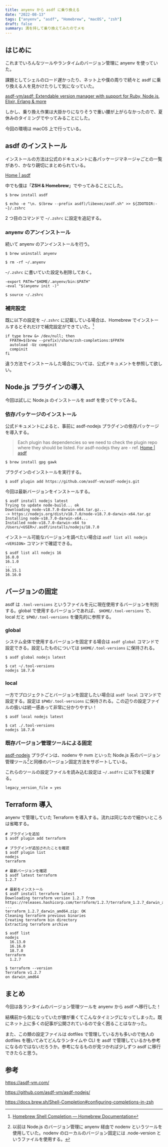 ```yaml
---
title: anyenv から asdf に乗り換える
date: "2022-08-13"
tags: ["anyenv", "asdf", "Homebrew", "macOS", "zsh"]
draft: false
summary: 満を持して乗り換えてみたのでメモ
---
```


## はじめに

これまでいろんなツールやランタイムのバージョン管理に anyenv を使っていた。

課題としてシェルのロード遅かったり、ネット上や僕の周りで続々と asdf に乗り換える人を見かけたりして気になっていた。

[asdf\-vm/asdf: Extendable version manager with support for Ruby, Node\.js, Elixir, Erlang & more](https://github.com/asdf-vm/asdf)

しかし、乗り換え作業は大掛かりになりそうで重い腰が上がらなかったので、夏休みのタイミングでやってみることにした。

今回の環境は macOS 上で行っている。

## asdf のインストール

インストールの方法は公式のドキュメントに各パッケージマネージャごとの一覧があり、かなり親切にまとめられている。

[Home \| asdf](https://asdf-vm.com/guide/getting-started.html#_3-install-asdf)

中でも僕は「**ZSH & Homebrew**」でやってみることにした。

```shell
$ brew install asdf

$ echo -e "\n. $(brew --prefix asdf)/libexec/asdf.sh" >> ${ZDOTDIR:-~}/.zshrc
```

2 つ目のコマンドで `~/.zshrc` に設定を追記する。

### anyenv のアンインストール

続いて anyenv のアンインストールを行う。

```shell
$ brew uninstall anyenv
```

```shell
$ rm -rf ~/.anyenv
```

`~/.zshrc` に書いていた設定も削除しておく。

```diff:~/.zshrc showLineNumbers
-export PATH="$HOME/.anyenv/bin:$PATH"
-eval "$(anyenv init -)"
```

```shell
$ source ~/.zshrc
```

### 補完設定

既に以下の設定を `~/.zshrc` に記載している場合は、Homebrew でインストールするとそれだけで補完設定ができていた。[^1]

```shell:~/.zshrc showLineNumbers
if type brew &> /dev/null; then
  FPATH=$(brew --prefix)/share/zsh-completions:$FPATH
  autoload -Uz compinit
  compinit
fi
```

違う方法でインストールした場合については、公式ドキュメントを参照して欲しい。

## Node.js プラグインの導入

今回は試しに Node.js のインストールを asdf を使ってやってみる。

### 依存パッケージのインストール

公式ドキュメントによると、事前に asdf-nodejs プラグインの依存パッケージを導入する。

> Each plugin has dependencies so we need to check the plugin repo where they should be listed. For asdf-nodejs they are - ref. [Home \| asdf](https://asdf-vm.com/guide/getting-started.html#plugin-dependencies)

```shell
$ brew install gpg gawk
```

プラグインのインストールを実行する。

```shell
$ asdf plugin add https://github.com/asdf-vm/asdf-nodejs.git
```

今回は最新バージョンをインストールする。

```shell
$ asdf install nodejs latest
Trying to update node-build... ok
Downloading node-v18.7.0-darwin-x64.tar.gz...
-> https://nodejs.org/dist/v18.7.0/node-v18.7.0-darwin-x64.tar.gz
Installing node-v18.7.0-darwin-x64...
Installed node-v18.7.0-darwin-x64 to /Users/<USER>/.asdf/installs/nodejs/18.7.0
```

インストール可能なバージョンを調べたい場合は `asdf list all nodejs <VERSION>` コマンドで確認できる。

```shell
$ asdf list all nodejs 16
16.0.0
16.1.0
...
16.15.1
16.16.0
```

## バージョンの固定

asdf は `.tool-versions` というファイルを元に現在使用するバージョンを判別する。global で使用するバージョンであれば、 `$HOME/.tool-versions` で、local だと `$PWD/.tool-versions` を優先的に参照する。

### global

システム全体で使用するバージョンを固定する場合は `asdf global` コマンドで設定できる。設定したものについては `$HOME/.tool-versions` に保持される。

```shell
$ asdf global nodejs latest

$ cat ~/.tool-versions
nodejs 18.7.0
```

### local

一方でプロジェクトごとバージョンを固定したい場合は `asdf local` コマンドで設定する。設定は `$PWD/.tool-versions` に保持される。この辺りの設定ファイルの扱いは統一感あって非常に分かりやすい！

```shell
$ asdf local nodejs latest

$ cat ./.tool-versions
nodejs 18.7.0
```

### 既存バージョン管理ツールによる固定

[asdf-nodejs](https://github.com/asdf-vm/asdf-nodejs/#nvmrc-and-node-version-support) プラグインは、nodenv や nvm といった Node.js 系のバージョン管理ツール[^2]と同様のバージョン固定方法をサポートしている。

これらのツールの設定ファイルを読み込む設定は `~/.asdfrc` に以下を記載する。

```shell:~/.asdfrc showLineNumbers
legacy_version_file = yes
```

## Terraform 導入

anyenv で管理していた Terraform を導入する。流れは同じなので細かいところは省略する。

```shell
# プラグインを追加
$ asdf plugin add terraform

# プラグインが追加されたことを確認
$ asdf plugin list
nodejs
terraform

# 最新バージョンを確認
$ asdf latest terraform
1.2.7

# 最新をインストール
$ asdf install terraform latest
Downloading terraform version 1.2.7 from https://releases.hashicorp.com/terraform/1.2.7/terraform_1.2.7_darwin_amd64.zip
...
terraform_1.2.7_darwin_amd64.zip: OK
Cleaning terraform previous binaries
Creating terraform bin directory
Extracting terraform archive

$ asdf list
nodejs
  16.13.0
  16.16.0
  18.7.0
terraform
  1.2.7

$ terraform --version
Terraform v1.2.7
on darwin_amd64
```

## まとめ

今回は各ランタイムのバージョン管理ツールを anyenv から asdf へ移行した！

結構前から気になっていたが腰が重くてこんなタイミングになってしまった。既にネット上に多くの記事が公開されているので全く困ることはなかった。

また、この類の設定ファイルは dotfiles で管理している方も多いので他人の dotfiles を覗いてみてどんなランタイムや CLI を asdf で管理しているかも参考になるのではないだろうか。参考になるものが見つかれば少しずつ asdf に移行できたらと思う。

## 参考

https://asdf-vm.com/

https://github.com/asdf-vm/asdf-nodejs/

https://docs.brew.sh/Shell-Completion#configuring-completions-in-zsh

[^1]: [Homebrew Shell Completion — Homebrew Documentation](https://docs.brew.sh/Shell-Completion#configuring-completions-in-zsh)

[^2]: 以前は Node.js のバージョン管理に anyenv 経由で nodenv というツールを使用していた。nodenv のローカルのバージョン固定には .node-version というファイルを使用する。

